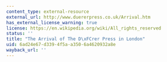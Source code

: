 ```yaml
---
content_type: external-resource
external_url: http://www.duererpress.co.uk/Arrival.htm
has_external_license_warning: true
license: https://en.wikipedia.org/wiki/All_rights_reserved
status: ''
title: "The Arrival of The D\xFCrer Press in London"
uid: 6ad24e67-d339-4f5a-a350-6a4620932a8e
wayback_url: ''
---
```

